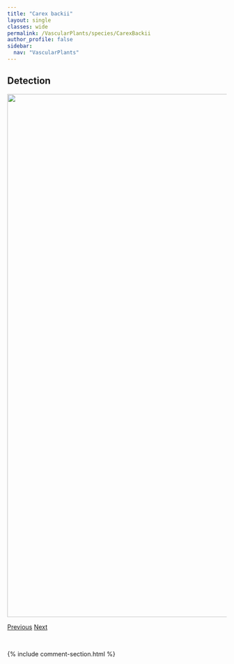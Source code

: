 ```yaml
---
title: "Carex backii"
layout: single
classes: wide
permalink: /VascularPlants/species/CarexBackii
author_profile: false
sidebar:
  nav: "VascularPlants"
---
```


<h2>Detection</h2>

<a href="https://drive.google.com/uc?export=view&id=1Gs95O4qHn5RH4gclfI72TambD3hohmA0">
<img src="https://drive.google.com/uc?export=view&id=1Gs95O4qHn5RH4gclfI72TambD3hohmA0" height = "1200" width = "800">
</a>


<a href="/DevelopmentWebsite/VascularPlants/species/CarexAurea" class="pagination--pager" title="Carex aurea">Previous</a> <a href="/DevelopmentWebsite/VascularPlants/species/CarexBebbii" class="pagination--pager" title="Carex bebbii">Next</a>

<p>&nbsp;</p>

{% include comment-section.html %}
